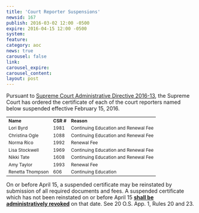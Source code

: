 ```yaml
---
title: 'Court Reporter Suspensions'
newsid: 167
publish: 2016-03-02 12:00 -0500
expire: 2016-04-15 12:00 -0500
system: 
feature: 
category: aoc
news: true
carousel: false
link: 
carousel_expire: 
carousel_content: 
layout: post
---
```

<p>Pursuant to <a href="http://www.oscn.net/applications/oscn/DeliverDocument.asp?CiteID=477445" target="_blank">Supreme Court Administrative Directive 2016-13</a>, the Supreme Court has ordered the certificate of each of the court reporters named below suspended effective February 15, 2016. </p>
<table style="font-size: 12px; width: 500px;">
	<tbody>
		<tr>
			<td><b>Name</b></td>
			<td><b>CSR #</b></td>
			<td><b>Reason</b></td>
		</tr>
		<tr>
			<td>Lori Byrd</td>
			<td>1981</td>
			<td>Continuing Education and Renewal Fee</td>
		</tr>
		<tr>
			<td>Christina Ogle</td>
			<td>1088</td>
			<td>Continuing Education and Renewal Fee</td>
		</tr>
		<tr>
			<td>Norma Rico</td>
			<td>1992</td>
			<td>Renewal Fee</td>
		</tr>
		<tr>
			<td>Lisa Stockwell</td>
			<td>1969</td>
			<td>Continuing Education and Renewal Fee</td>
		</tr>
			<tr>
			<td>Nikki Tate</td>
			<td>1608</td>
			<td>Continuing Education and Renewal Fee</td>
		</tr>
		<tr>
			<td>Amy Taylor</td>
			<td>1993</td>
			<td>Renewal Fee</td>
		</tr>
		<tr>
			<td>Renetta Thompson</td>
			<td>606</td>
			<td>Continuing Education</td>	
		</tr>
	</tbody>
</table>
<p>On or before April 15, a suspended certificate may be reinstated by submission of all required documents and fees. A suspended certificate which has not been reinstated on or before April 15 <u><b>shall be administratively revoked</b></u> on that date. See 20 O.S. App. 1, Rules 20 and 23.</p>
